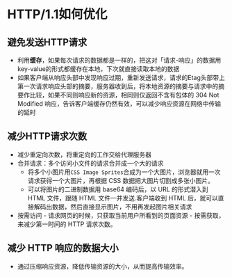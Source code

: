# HTTP/1.1如何优化

## 避免发送HTTP请求
   - 利用**缓存**，如果每次请求的数据都是一样的，把这对「请求-响应」的数据用key-value的形式都缓存在本地，下次就直接读取本地的数据
   - 如果客户端从响应头部中发现响应过期，重新发送请求，请求的Etag头部带上第一次请求响应头部的摘要，服务器收到后，将本地资源的摘要与请求中的摘要作比较，如果不同则响应新的资源，相同则仅返回不含有包体的 304 Not Modified 响应，告诉客户端缓存仍然有效，可以减少响应资源在⽹络中传输的延时

## 减少HTTP请求次数
   - 减少重定向次数，将重定向的工作交给代理服务器
   - 合并请求：多个访问⼩⽂件的请求合并成⼀个⼤的请求
        - 将多个小图片用`CSS Image Sprites`合成为一个大图片，浏览器就⽤⼀次请求获得⼀个⼤图⽚，再根据 CSS 数据把⼤图⽚切割成多张⼩图⽚。
        - 可以将图⽚的⼆进制数据⽤ base64 编码后，以 URL 的形式潜⼊到 HTML ⽂件，跟随 HTML ⽂件⼀并发送.客户端收到 HTML 后，就可以直接解码出数据，然后直接显示图⽚，不用再发起图片相关请求
  - 按需访问
        - 请求⽹⻚的时候，只获取当前⽤户所看到的⻚⾯资源
        - 按需获取，来减少第⼀时间的 HTTP 请求次数。


## 减少 HTTP 响应的数据⼤⼩
  - 通过压缩响应资源，降低传输资源的⼤⼩，从⽽提⾼传输效率。